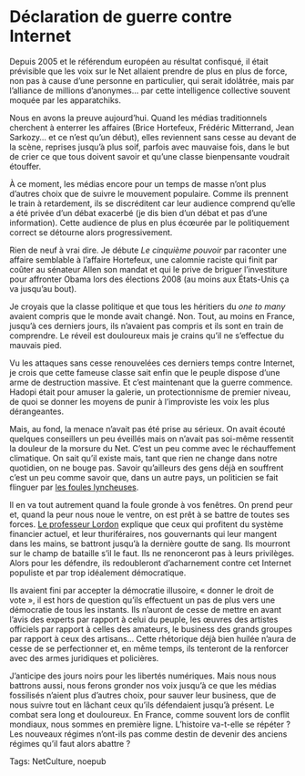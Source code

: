 # Déclaration de guerre contre Internet

Depuis 2005 et le référendum européen au résultat confisqué, il était prévisible que les voix sur le Net allaient prendre de plus en plus de force, non pas à cause d’une personne en particulier, qui serait idolâtrée, mais par l’alliance de millions d’anonymes… par cette intelligence collective souvent moquée par les apparatchiks.<span id="more-11160"></span>

Nous en avons la preuve aujourd’hui. Quand les médias traditionnels cherchent à enterrer les affaires (Brice Hortefeux, Frédéric Mitterrand, Jean Sarkozy… et ce n’est qu’un début), elles reviennent sans cesse au devant de la scène, reprises jusqu’à plus soif, parfois avec mauvaise fois, dans le but de crier ce que tous doivent savoir et qu’une classe bienpensante voudrait étouffer.

À ce moment, les médias encore pour un temps de masse n’ont plus d’autres choix que de suivre le mouvement populaire. Comme ils prennent le train à retardement, ils se discréditent car leur audience comprend qu’elle a été privée d’un débat exacerbé (je dis bien d’un débat et pas d’une information). Cette audience de plus en plus écœurée par le politiquement correct se détourne alors progressivement.

Rien de neuf à vrai dire. Je débute *Le cinquième pouvoir* par raconter une affaire semblable à l’affaire Hortefeux, une calomnie raciste qui finit par coûter au sénateur Allen son mandat et qui le prive de briguer l’investiture pour affronter Obama lors des élections 2008 (au moins aux États-Unis ça va jusqu’au bout).

Je croyais que la classe politique et que tous les héritiers du *one to many* avaient compris que le monde avait changé. Non. Tout, au moins en France, jusqu’à ces derniers jours, ils n’avaient pas compris et ils sont en train de comprendre. Le réveil est douloureux mais je crains qu’il ne s’effectue du mauvais pied.

Vu les attaques sans cesse renouvelées ces derniers temps contre Internet, je crois que cette fameuse classe sait enfin que le peuple dispose d’une arme de destruction massive. Et c’est maintenant que la guerre commence. Hadopi était pour amuser la galerie, un protectionnisme de premier niveau, de quoi se donner les moyens de punir à l’improviste les voix les plus dérangeantes.

Mais, au fond, la menace n’avait pas été prise au sérieux. On avait écouté quelques conseillers un peu éveillés mais on n’avait pas soi-même ressentit la douleur de la morsure du Net. C’est un peu comme avec le réchauffement climatique. On sait qu’il existe mais, tant que rien ne change dans notre quotidien, on ne bouge pas. Savoir qu’ailleurs des gens déjà en souffrent c’est un peu comme savoir que, dans un autre pays, un politicien se fait flinguer par [les foules lyncheuses](http://blog.tcrouzet.com/2009/10/09/si-finkielkraut-avait-raison/).

Il en va tout autrement quand la foule gronde à vos fenêtres. On prend peur et, quand la peur nous noue le ventre, on est prêt à se battre de toutes ses forces. [Le professeur Lordon](http://www.la-bas.org/article.php3?id_article=1745) explique que ceux qui profitent du système financier actuel, et leur thuriféraires, nos gouvernants qui leur mangent dans les mains, se battront jusqu’à la dernière goutte de sang. Ils mourront sur le champ de bataille s’il le faut. Ils ne renonceront pas à leurs privilèges. Alors pour les défendre, ils redoubleront d’acharnement contre cet Internet populiste et par trop idéalement démocratique.

Ils avaient fini par accepter la démocratie illusoire, « donner le droit de vote », il est hors de question qu’ils effectuent un pas de plus vers une démocratie de tous les instants. Ils n’auront de cesse de mettre en avant l’avis des experts par rapport à celui du peuple, les œuvres des artistes officiels par rapport à celles des amateurs, le business des grands groupes par rapport à ceux des artisans… Cette rhétorique déjà bien huilée n’aura de cesse de se perfectionner et, en même temps, ils tenteront de la renforcer avec des armes juridiques et policières.

J’anticipe des jours noirs pour les libertés numériques. Mais nous nous battrons aussi, nous ferons gronder nos voix jusqu’à ce que les médias fossilisés n’aient plus d’autres choix, pour sauver leur business, que de nous suivre tout en lâchant ceux qu’ils défendaient jusqu’à présent. Le combat sera long et douloureux. En France, comme souvent lors de conflit mondiaux, nous sommes en première ligne. L’histoire va-t-elle se répéter ? Les nouveaux régimes n’ont-ils pas comme destin de devenir des anciens régimes qu’il faut alors abattre ?

Tags: NetCulture, noepub